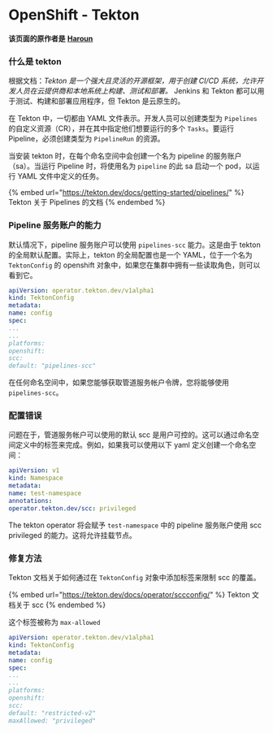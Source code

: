 # OpenShift - Tekton

**该页面的原作者是** [**Haroun**](https://www.linkedin.com/in/haroun-al-mounayar-571830211)

### 什么是 tekton

根据文档：_Tekton 是一个强大且灵活的开源框架，用于创建 CI/CD 系统，允许开发人员在云提供商和本地系统上构建、测试和部署。_ Jenkins 和 Tekton 都可以用于测试、构建和部署应用程序，但 Tekton 是云原生的。&#x20;

在 Tekton 中，一切都由 YAML 文件表示。开发人员可以创建类型为 `Pipelines` 的自定义资源（CR），并在其中指定他们想要运行的多个 `Tasks`。要运行 Pipeline，必须创建类型为 `PipelineRun` 的资源。

当安装 tekton 时，在每个命名空间中会创建一个名为 pipeline 的服务账户（sa）。当运行 Pipeline 时，将使用名为 `pipeline` 的此 sa 启动一个 pod，以运行 YAML 文件中定义的任务。

{% embed url="https://tekton.dev/docs/getting-started/pipelines/" %}
Tekton 关于 Pipelines 的文档
{% endembed %}

### Pipeline 服务账户的能力

默认情况下，pipeline 服务账户可以使用 `pipelines-scc` 能力。这是由于 tekton 的全局默认配置。实际上，tekton 的全局配置也是一个 YAML，位于一个名为 `TektonConfig` 的 openshift 对象中，如果您在集群中拥有一些读取角色，则可以看到它。
```yaml
apiVersion: operator.tekton.dev/v1alpha1
kind: TektonConfig
metadata:
name: config
spec:
...
...
platforms:
openshift:
scc:
default: "pipelines-scc"
```
在任何命名空间中，如果您能够获取管道服务帐户令牌，您将能够使用 `pipelines-scc`。

### 配置错误

问题在于，管道服务帐户可以使用的默认 scc 是用户可控的。这可以通过命名空间定义中的标签来完成。例如，如果我可以使用以下 yaml 定义创建一个命名空间：
```yaml
apiVersion: v1
kind: Namespace
metadata:
name: test-namespace
annotations:
operator.tekton.dev/scc: privileged
```
The tekton operator 将会赋予 `test-namespace` 中的 pipeline 服务账户使用 scc privileged 的能力。这将允许挂载节点。

### 修复方法

Tekton 文档关于如何通过在 `TektonConfig` 对象中添加标签来限制 scc 的覆盖。

{% embed url="https://tekton.dev/docs/operator/sccconfig/" %}
Tekton 文档关于 scc
{% endembed %}

这个标签被称为 `max-allowed`&#x20;
```yaml
apiVersion: operator.tekton.dev/v1alpha1
kind: TektonConfig
metadata:
name: config
spec:
...
...
platforms:
openshift:
scc:
default: "restricted-v2"
maxAllowed: "privileged"
```

